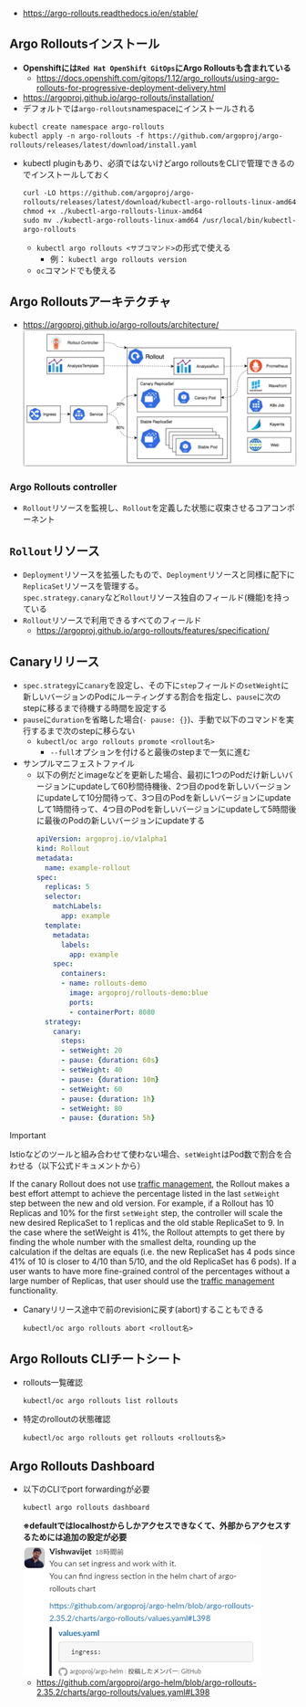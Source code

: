 - https://argo-rollouts.readthedocs.io/en/stable/

## Argo Rolloutsインストール
- **Openshiftには`Red Hat OpenShift GitOps`にArgo Rolloutsも含まれている**
  - https://docs.openshift.com/gitops/1.12/argo_rollouts/using-argo-rollouts-for-progressive-deployment-delivery.html
- https://argoproj.github.io/argo-rollouts/installation/
- デフォルトでは`argo-rollouts`namespaceにインストールされる
```shell
kubectl create namespace argo-rollouts
kubectl apply -n argo-rollouts -f https://github.com/argoproj/argo-rollouts/releases/latest/download/install.yaml
```
- kubectl pluginもあり、必須ではないけどargo rolloutsをCLIで管理できるのでインストールしておく  
  ```shell
  curl -LO https://github.com/argoproj/argo-rollouts/releases/latest/download/kubectl-argo-rollouts-linux-amd64
  chmod +x ./kubectl-argo-rollouts-linux-amd64
  sudo mv ./kubectl-argo-rollouts-linux-amd64 /usr/local/bin/kubectl-argo-rollouts
  ```
  - `kubectl argo rollouts <サブコマンド>`の形式で使える
    - 例： `kubectl argo rollouts version`
  - `oc`コマンドでも使える

## Argo Rolloutsアーキテクチャ
- https://argoproj.github.io/argo-rollouts/architecture/
![](./image/architecture.jpg)

### Argo Rollouts controller
- `Rollout`リソースを監視し、`Rollout`を定義した状態に収束させるコアコンポーネント

## `Rollout`リソース
- `Deployment`リソースを拡張したもので、`Deployment`リソースと同様に配下に`ReplicaSet`リソースを管理する。  
  `spec.strategy.canary`など`Rollout`リソース独自のフィールド(機能)を持っている
- `Rollout`リソースで利用できるすべてのフィールド
  - https://argoproj.github.io/argo-rollouts/features/specification/

## Canaryリリース
- `spec.strategy`に`canary`を設定し、その下に`step`フィールドの`setWeight`に新しいバージョンのPodにルーティングする割合を指定し、`pause`に次のstepに移るまで待機する時間を設定する
- `pause`に`duration`を省略した場合(`- pause: {}`)、手動で以下のコマンドを実行するまで次のstepに移らない
  - `kubectl/oc argo rollouts promote <rollout名>`
    - `--full`オプションを付けると最後のstepまで一気に進む
- サンプルマニフェストファイル  
  - 以下の例だとimageなどを更新した場合、最初に1つのPodだけ新しいバージョンにupdateして60秒間待機後、2つ目のpodを新しいバージョンにupdateして10分間待って、3つ目のPodを新しいバージョンにupdateして1時間待って、4つ目のPodを新しいバージョンにupdateして5時間後に最後のPodの新しいバージョンにupdateする
    ```yaml
    apiVersion: argoproj.io/v1alpha1
    kind: Rollout
    metadata:
      name: example-rollout
    spec:
      replicas: 5
      selector:
        matchLabels:
          app: example
      template:
        metadata:
          labels:
            app: example
        spec:
          containers:
          - name: rollouts-demo
            image: argoproj/rollouts-demo:blue
            ports:
            - containerPort: 8080
      strategy:
        canary:
          steps:
          - setWeight: 20
          - pause: {duration: 60s}
          - setWeight: 40
          - pause: {duration: 10m}
          - setWeight: 60
          - pause: {duration: 1h}
          - setWeight: 80
          - pause: {duration: 5h}
    ```
> [!IMPORTANT]
> Istioなどのツールと組み合わせて使わない場合、`setWeight`はPod数で割合を合わせる（以下公式ドキュメントから）
> 
> If the canary Rollout does not use [traffic management](https://argoproj.github.io/argo-rollouts/features/traffic-management/), the Rollout makes a best effort attempt to achieve the percentage listed in the last `setWeight` step between the new and old version. For example, if a Rollout has 10 Replicas and 10% for the first `setWeight` step, the controller will scale the new desired ReplicaSet to 1 replicas and the old stable ReplicaSet to 9. In the case where the setWeight is 41%, the Rollout attempts to get there by finding the whole number with the smallest delta, rounding up the calculation if the deltas are equals (i.e. the new ReplicaSet has 4 pods since 41% of 10 is closer to 4/10 than 5/10, and the old ReplicaSet has 6 pods). If a user wants to have more fine-grained control of the percentages without a large number of Replicas, that user should use the [traffic management](https://argoproj.github.io/argo-rollouts/features/traffic-management/) functionality.

- Canaryリリース途中で前のrevisionに戻す(abort)することもできる  
  ```shell
  kubectl/oc argo rollouts abort <rollout名>
  ```

## Argo Rollouts CLIチートシート
- rollouts一覧確認  
  ```shell
  kubectl/oc argo rollouts list rollouts
  ```
- 特定のrolloutの状態確認  
  ```shell
  kubectl/oc argo rollouts get rollouts <rollouts名>
  ```

## Argo Rollouts Dashboard
- 以下のCLIでport forwardingが必要  
  ```shell
  kubectl argo rollouts dashboard
  ```
  **※defaultではlocalhostからしかアクセスできなくて、外部からアクセスするためには追加の設定が必要**
  ![alt text](./image/image.png)  
  - https://github.com/argoproj/argo-helm/blob/argo-rollouts-2.35.2/charts/argo-rollouts/values.yaml#L398